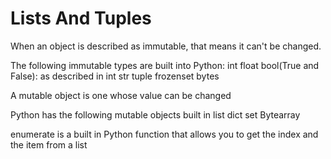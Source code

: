 # Lists And Tuples

When an object is described as immutable, that means it can't be changed.

The following immutable types are built into Python:
    int
    float
    bool(True and False): as described in int
    str
    tuple
    frozenset
    bytes

A mutable object is one whose value can be changed

Python has the following mutable objects built in
    list
    dict
    set
    Bytearray

enumerate is a built in Python function that allows you to get the index and the item from a list

